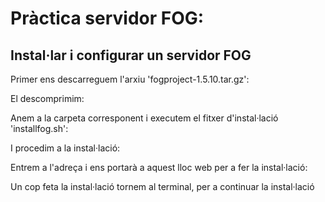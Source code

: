 # Pràctica servidor FOG:

## Instal·lar i configurar un servidor FOG
Primer ens descarreguem l'arxiu 'fogproject-1.5.10.tar.gz':

El descomprimim:

Anem a la carpeta corresponent i executem el fitxer d'instal·lació 'installfog.sh':

I procedim a la instal·lació:

Entrem a l'adreça i ens portarà a aquest lloc web per a fer la instal·lació:

Un cop feta la instal·lació tornem al terminal, per a continuar la instal·lació
